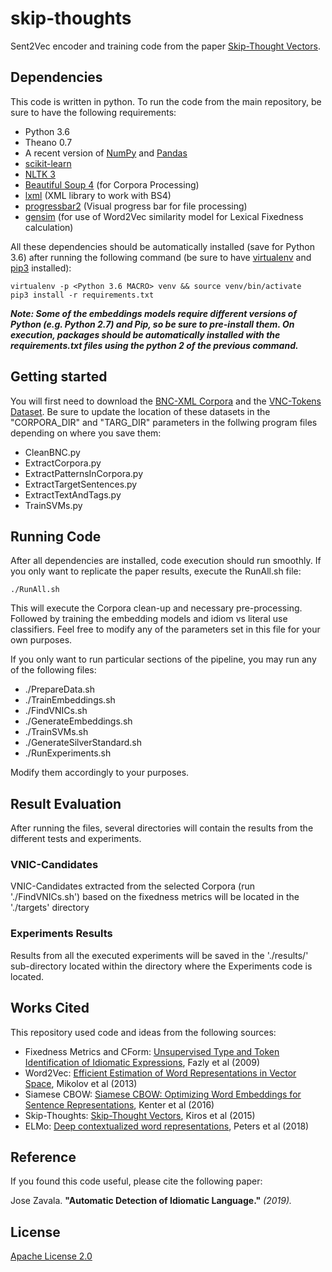 # skip-thoughts

Sent2Vec encoder and training code from the paper [Skip-Thought Vectors](http://arxiv.org/abs/1506.06726).

## Dependencies

This code is written in python. To run the code from the main repository, be sure to have the following requirements:

* Python 3.6
* Theano 0.7
* A recent version of [NumPy](http://www.numpy.org/) and [Pandas](https://pandas.pydata.org/)
* [scikit-learn](http://scikit-learn.org/stable/index.html)
* [NLTK 3](http://www.nltk.org/)
* [Beautiful Soup 4](https://www.crummy.com/software/BeautifulSoup/bs4/doc/) (for Corpora Processing)
* [lxml](https://lxml.de/) (XML library to work with BS4)
* [progressbar2](https://pypi.org/project/progressbar2/) (Visual progress bar for file processing)
* [gensim](https://radimrehurek.com/gensim/) (for use of Word2Vec similarity model for Lexical Fixedness calculation)

All these dependencies should be automatically installed (save for Python 3.6) after running the following command (be sure to have [virtualenv](https://virtualenv.pypa.io/en/latest/) and [pip3](https://pip.pypa.io/en/stable/) installed):

    virtualenv -p <Python 3.6 MACRO> venv && source venv/bin/activate
    pip3 install -r requirements.txt

***Note: Some of the embeddings models require different versions of Python (e.g. Python 2.7) and Pip, so be sure to pre-install them. On execution, packages should be automatically installed with the requirements.txt files using the python 2 of the previous command.***

## Getting started

You will first need to download the [BNC-XML Corpora](http://www.natcorp.ox.ac.uk/) and the [VNC-Tokens Dataset](http://multiword.sourceforge.net/PHITE.php?sitesig=FILES&page=FILES_20_Data_Sets). Be sure to update the location of these datasets in the "CORPORA_DIR" and "TARG_DIR" parameters in the follwing program files depending on where you save them:

* CleanBNC.py
* ExtractCorpora.py
* ExtractPatternsInCorpora.py
* ExtractTargetSentences.py
* ExtractTextAndTags.py
* TrainSVMs.py

## Running Code

After all dependencies are installed, code execution should run smoothly. If you only want to replicate the paper results, execute the RunAll.sh file:

    ./RunAll.sh

This will execute the Corpora clean-up and necessary pre-processing. Followed by training the embedding models and idiom vs literal use classifiers.
Feel free to modify any of the parameters set in this file for your own purposes.  

If you only want to run particular sections of the pipeline, you may run any of the following files:

* ./PrepareData.sh
* ./TrainEmbeddings.sh
* ./FindVNICs.sh
* ./GenerateEmbeddings.sh
* ./TrainSVMs.sh
* ./GenerateSilverStandard.sh
* ./RunExperiments.sh

Modify them accordingly to your purposes.

## Result Evaluation

After running the files, several directories will contain the results from the different tests and experiments.

### VNIC-Candidates

VNIC-Candidates extracted from the selected Corpora (run './FindVNICs.sh') based on the fixedness metrics will be located in the './targets' directory

### Experiments Results

Results from all the executed experiments will be saved in the './results/' sub-directory located within the directory where the Experiments code is located.

## Works Cited

This repository used code and ideas from the following sources:

* Fixedness Metrics and CForm: [Unsupervised Type and Token Identification of Idiomatic Expressions](https://www.aclweb.org/anthology/papers/J/J09/J09-1005/), Fazly et al (2009)
* Word2Vec: [Efficient Estimation of Word Representations in Vector Space](https://arxiv.org/abs/1301.3781), Mikolov et al (2013)
* Siamese CBOW: [Siamese CBOW: Optimizing Word Embeddings for Sentence Representations](https://arxiv.org/abs/1606.04640), Kenter et al (2016)
* Skip-Thoughts: [Skip-Thought Vectors](https://arxiv.org/abs/1506.06726), Kiros et al (2015)
* ELMo: [Deep contextualized word representations](http://arxiv.org/abs/1802.05365), Peters et al (2018)

## Reference

If you found this code useful, please cite the following paper:

Jose Zavala. **"Automatic Detection of Idiomatic Language."** *(2019).*

## License

[Apache License 2.0](http://www.apache.org/licenses/LICENSE-2.0)
